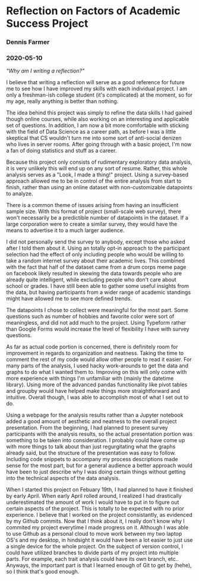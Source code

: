 <h1>Reflection on Factors of Academic Success Project</h1>
<h3>Dennis Farmer</h3>
<h3>2020-05-10</h3>

<em>"Why am I writing a reflection?"</em>

<p>I believe that writing a reflection will serve as a good reference for future me to see how I have improved my skills with each individual project. I am only a freshman-ish college student (it's complicated) at the moment, so for my age, really anything is better than nothing.</p>

<p>The idea behind this project was simply to refine the data skills I had gained though online courses, while also working on an interesting and applicable set of questions. In addition, I am now a bit more comfortable with sticking with the field of Data Science as a career path, as before I was a little skeptical that CS wouldn't turn me into some sort of anti-social denizen who lives in server rooms. After going through with a basic project, I'm now a fan of doing statistics and stuff as a career.</p>

<p>Because this project only consists of rudimentary exploratory data analysis, it is very unlikely this will end up on any sort of resume. Rather, this whole analysis serves as a "Look, I made a thing!" project. Using a survey-based approach allowed me to be in control of the entire analysis from start to finish, rather than using an online dataset with non-customizable datapoints to analyze.</p>

<p>There is a common theme of issues arising from having an insufficient sample size. With this format of project (small-scale web survey), there won't necessarily be a predictible number of datapoints in the dataset. If a large corporation were to create a similar survey, they would have the means to advertise it to a much larger audience.</p> 

<p>I did not personally send the survey to anybody, except those who asked after I told them about it. Using an totally opt-in approach to the participant selection had the effect of only including people who would be willing to take a random internet survey about their academic lives. This combined with the fact that half of the dataset came from a drum corps meme page on facebook likely resulted in skewing the data towards people who are already quite intelligent, while excluding people who don't care about school or grades. I have still been able to gather some useful insights from the data, but having participants from a wider range of academic standings might have allowed me to see more defined trends.</p>

<p>The datapoints I chose to collect were meaningful for the most part. Some questions such as number of hobbies and favorite color were sort of meaningless, and did not add much to the project. Using Typeform rather than Google Forms would increase the level of flexibility I have with survey questions.</p>

<p>As far as actual code portion is concerned, there is definitely room for improvement in regards to organization and neatness. Taking the time to comment the rest of my code would allow other people to read it easier. For many parts of the analysis, I used hacky work-arounds to get the data and graphs to do what I wanted them to. Improving on this will only come with more experience with things I'm unfamiliar with (mainly the datetime library). Using more of the advanced pandas functionality like pivot tables and groupby would have helped make things more straightforward and intuitive. Overall though, I was able to accomplish most of what I set out to do.</p>

<p>Using a webpage for the analysis results rather than a Jupyter notebook added a good amount of aesthetic and neatness to the overall project presentation. From the beginning, I had planned to present survey participants with the analysis results, so the actual presentation portion was something to be taken into consideration. I probably could have come up with more things to talk about than just regurgitating what the graphs already said, but the structure of the presentation was easy to follow. Including code snippets to accompany my process descriptions made sense for the most part, but for a general audience a better approach would have been to just describe why I was doing certain things without getting into the technical aspects of the data analysis.</p>

<p>When I started this project on Febuary 19th, I had planned to have it finished by early April. When early April rolled around, I realized I had drastically underestimated the amount of work I would have to put in to figure out certain aspects of the project. This is totally to be expected with no prior experience. I believe that I worked on the project consistantly, as evidenced by my Github commits. Now that I think about it, I really don't know why I commited my project everytime I made progress on it. Although I was able to use Github as a personal cloud to move work between my two laptop OS's and my desktop, in hindsight it would have been a lot easier to just use a single device for the whole project. On the subject of version control, I could have utilized branches to divide parts of my project into multiple parts. For example, each trait analysis could have its own branch, etc.. Anyways, the important part is that I learned enough of Git to get by (hehe), so I think that's good enough.</p>
